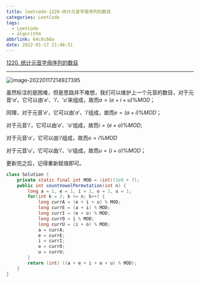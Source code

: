 ```yaml
---
title: leetcode-1220-统计元音字母序列的数目
categories: LeetCode
tags:
  - LeetCode
  - algorithm
abbrlink: 64c8c68a
date: 2022-01-17 21:48:51
---
```


[1220. 统计元音字母序列的数目](https://leetcode-cn.com/problems/count-vowels-permutation/)

<hr/>

![image-20220117214927395](https://gitee.com/cao_ziqiang/img/raw/master/20220117214927.png)

虽然标注的是困难，但是思路并不难想，我们可以维护上一个元音的数目，对于元音$'a'$，它可以由$'e'$、$'i'$、$'u'$来组成，故而$a = (e + i + u) \% MOD$；

同理，对于元音$'e'$，它可以由$'a'$、$'i'$组成，故而$e=(a + i) \% MOD$；

对于元音$'i'$，它可以由$'e'$、$'o'$组成，故而$i=(e+o)\%MOD$;

对于元音$'o'$，它可以由$'i'$组成，故而$o = i \% MOD$

对于元音$'u'$，它可以由$'i'$、$'o'$组成，故而$u = (i + o)\% MOD$；

更新完之后，记得重新赋值即可。

```java
class Solution {
    private static final int MOD = (int)(1e9 + 7);
    public int countVowelPermutation(int n) {
        long a = 1, e = 1, i = 1, o = 1, u = 1;
        for(int k = 2; k <= n; k++) {
            long currA = (e + i + u) % MOD;
            long currE = (a + i) % MOD;
            long currI = (e + o) % MOD;
            long currO = i % MOD;
            long currU = (i + o) % MOD;
            a = currA;
            e = currE;
            i = currI;
            o = currO;
            u = currU;
        }
        return (int) ((a + e + i + o + u) % MOD);
    }
}
```

